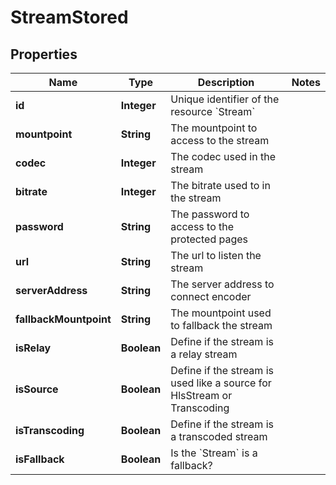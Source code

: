 

# StreamStored


## Properties

| Name | Type | Description | Notes |
|------------ | ------------- | ------------- | -------------|
|**id** | **Integer** | Unique identifier of the resource &#x60;Stream&#x60; |  |
|**mountpoint** | **String** | The mountpoint to access to the stream |  |
|**codec** | **Integer** | The codec used in the stream |  |
|**bitrate** | **Integer** | The bitrate used to in the stream |  |
|**password** | **String** | The password to access to the protected pages |  |
|**url** | **String** | The url to listen the stream |  |
|**serverAddress** | **String** | The server address to connect encoder |  |
|**fallbackMountpoint** | **String** | The mountpoint used to fallback the stream |  |
|**isRelay** | **Boolean** | Define if the stream is a relay stream |  |
|**isSource** | **Boolean** | Define if the stream is used like a source for HlsStream or Transcoding |  |
|**isTranscoding** | **Boolean** | Define if the stream is a transcoded stream |  |
|**isFallback** | **Boolean** | Is the &#x60;Stream&#x60; is a fallback? |  |



